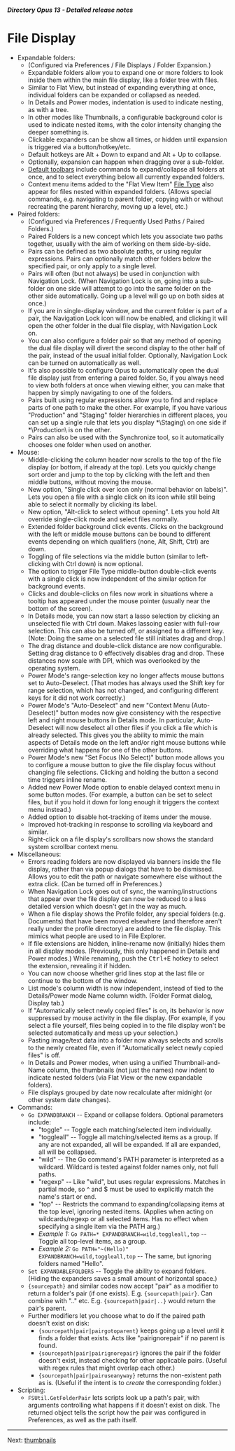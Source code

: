 ##### Directory Opus 13 - Detailed release notes

# File Display

- Expandable folders:
  - (Configured via Preferences / File Displays / Folder Expansion.)
  - Expandable folders allow you to expand one or more folders to look inside them within the main file display, like a folder tree with files.
  - Similar to Flat View, but instead of expanding everything at once, individual folders can be expanded or collapsed as needed.
  - In Details and Power modes, indentation is used to indicate nesting, as with a tree.
  - In other modes like Thumbnails, a configurable background color is used to indicate nested items, with the color intensity changing the deeper something is.
  - Clickable expanders can be show all times, or hidden until expansion is triggered via a button/hotkey/etc.
  - Default hotkeys are Alt + Down to expand and Alt + Up to collapse.
  - Optionally, expansion can happen when dragging over a sub-folder.
  - [Default toolbars](default_toolbars.md) include commands to expand/collapse all folders at once, and to select everything below all currently expanded folders.
  - Context menu items added to the "Flat View Item" [File Type](file_types.md) also appear for files nested within expanded folders. (Allows special commands, e.g. navigating to parent folder, copying with or without recreating the parent hierarchy, moving up a level, etc.)
- Paired folders:
  - (Configured via Preferences / Frequently Used Paths / Paired Folders.)
  - Paired Folders is a new concept which lets you associate two paths together, usually with the aim of working on them side-by-side.
  - Pairs can be defined as two absolute paths, or using regular expressions. Pairs can optionally match other folders below the specified pair, or only apply to a single level.
  - Pairs will often (but not always) be used in conjunction with Navigation Lock. (When Navigation Lock is on, going into a sub-folder on one side will attempt to go into the same folder on the other side automatically. Going up a level will go up on both sides at once.)
  - If you are in single-display window, and the current folder is part of a pair, the Navigation Lock icon will now be enabled, and clicking it will open the other folder in the dual file display, with Navigation Lock on.
  - You can also configure a folder pair so that any method of opening the dual file display will divert the second display to the other half of the pair, instead of the usual initial folder. Optionally, Navigation Lock can be turned on automatically as well.
  - It's also possible to configure Opus to automatically open the dual file display just from entering a paired folder. So, if you always need to view both folders at once when viewing either, you can make that happen by simply navigating to one of the folders.
  - Pairs built using regular expressions allow you to find and replace parts of one path to make the other. For example, if you have various "Production" and "Staging" folder hierarchies in different places, you can set up a single rule that lets you display \*\Staging\\ on one side if \*\Production\\ is on the other.
  - Pairs can also be used with the Synchronize tool, so it automatically chooses one folder when used on another.
- Mouse:
  - Middle-clicking the column header now scrolls to the top of the file display (or bottom, if already at the top). Lets you quickly change sort order and jump to the top by clicking with the left and then middle buttons, without moving the mouse.
  - New option, "Single click over icon only (normal behavior on labels)". Lets you open a file with a single click on its icon while still being able to select it normally by clicking its label.
  - New option, "Alt-click to select without opening". Lets you hold Alt override single-click mode and select files normally.
  - Extended folder background click events. Clicks on the background with the left or middle mouse buttons can be bound to different events depending on which qualifiers (none, Alt, Shift, Ctrl) are down.
  - Toggling of file selections via the middle button (similar to left-clicking with Ctrl down) is now optional.
  - The option to trigger File Type middle-button double-click events with a single click is now independent of the similar option for background events.
  - Clicks and double-clicks on files now work in situations where a tooltip has appeared under the mouse pointer (usually near the bottom of the screen).
  - In Details mode, you can now start a lasso selection by clicking an unselected file with Ctrl down. Makes lassoing easier with full-row selection. This can also be turned off, or assigned to a different key. (Note: Doing the same on a selected file still initiates drag and drop.)
  - The drag distance and double-click distance are now configurable. Setting drag distance to 0 effectively disables drag and drop. These distances now scale with DPI, which was overlooked by the operating system.
  - Power Mode's range-selection key no longer affects mouse buttons set to Auto-Deselect. (That modes has always used the Shift key for range selection, which has not changed, and configuring different keys for it did not work correctly.)
  - Power Mode's "Auto-Deselect" and new "Context Menu (Auto-Deselect)" button modes now give consistency with the respective left and right mouse buttons in Details mode. In particular, Auto-Deselect will now deselect all other files if you click a file which is already selected. This gives you the ability to mimic the main aspects of Details mode on the left and/or right mouse buttons while overriding what happens for one of the other buttons.
  - Power Mode's new "Set Focus (No Select)" button mode allows you to configure a mouse button to give the file display focus without changing file selections. Clicking and holding the button a second time triggers inline rename.
  - Added new Power Mode option to enable delayed context menu in some button modes. (For example, a button can be set to select files, but if you hold it down for long enough it triggers the context menu instead.)
  - Added option to disable hot-tracking of items under the mouse.
  - Improved hot-tracking in response to scrolling via keyboard and similar.
  - Right-click on a file display's scrollbars now shows the standard system scrollbar context menu.
- Miscellaneous:
  - Errors reading folders are now displayed via banners inside the file display, rather than via popup dialogs that have to be dismissed. Allows you to edit the path or navigate somewhere else without the extra click. (Can be turned off in Preferences.)
  - When Navigation Lock goes out of sync, the warning/instructions that appear over the file display can now be reduced to a less detailed version which doesn't get in the way as much.
  - When a file display shows the Profile folder, any special folders (e.g. Documents) that have been moved elsewhere (and therefore aren't really under the profile directory) are added to the file display. This mimics what people are used to in File Explorer.
  - If file extensions are hidden, inline-rename now (initially) hides them in all display modes. (Previously, this only happened in Details and Power modes.) While renaming, push the <kbd>Ctrl+E</kbd> hotkey to select the extension, revealing it if hidden.
  - You can now choose whether grid lines stop at the last file or continue to the bottom of the window.
  - List mode's column width is now independent, instead of tied to the Details/Power mode Name column width. (Folder Format dialog, Display tab.)
  - If "Automatically select newly copied files" is on, its behavior is now suppressed by mouse activity in the file display. (For example, if you select a file yourself, files being copied in to the file display won't be selected automatically and mess up your selection.)
  - Pasting image/text data into a folder now always selects and scrolls to the newly created file, even if "Automatically select newly copied files" is off.
  - In Details and Power modes, when using a unified Thumbnail-and-Name column, the thumbnails (not just the names) now indent to indicate nested folders (via Flat View or the new expandable folders).
  - File displays grouped by date now recalculate after midnight (or other system date changes).
- Commands:
  - `Go EXPANDBRANCH` -- Expand or collapse folders. Optional parameters include:
    - "toggle" -- Toggle each matching/selected item individually.
    - "toggleall" -- Toggle all matching/selected items as a group. If any are not expanded, all will be expanded. If all are expanded, all will be collapsed.
    - "wild" -- The Go command's PATH parameter is interpreted as a wildcard. Wildcard is tested against folder names only, not full paths.
    - "regexp" -- Like "wild", but uses regular expressions. Matches in partial mode, so ^ and \$ must be used to explicitly match the name's start or end.
    - "top" -- Restricts the command to expanding/collapsing items at the top level, ignoring nested items. (Applies when acting on wildcards/regexp or all selected items. Has no effect when specifying a single item via the PATH arg.)
    - *Example 1:* `Go PATH=* EXPANDBRANCH=wild,toggleall,top` -- Toggle all top-level items, as a group.
    - *Example 2:* `Go PATH="~(Hello)" EXPANDBRANCH=wild,toggleall,top` -- The same, but ignoring folders named "Hello".
  - `Set EXPANDABLEFOLDERS` -- Toggle the ability to expand folders. (Hiding the expanders saves a small amount of horizontal space.)
  - `{sourcepath}` and similar codes now accept "pair" as a modifier to return a folder's pair (if one exists). E.g. `{sourcepath|pair}`. Can combine with ".." etc. E.g. `{sourcepath|pair|..}` would return the pair's parent.
  - Further modifiers let you choose what to do if the paired path doesn't exist on disk:
    - `{sourcepath|pair|pairgotoparent}` keeps going up a level until it finds a folder that exists. Acts like "pairignorepair" if no parent is found.
    - `{sourcepath|pair|pairignorepair}` ignores the pair if the folder doesn't exist, instead checking for other applicable pairs. (Useful with regex rules that might overlap each other.)
    - `{sourcepath|pair|pairuseanyway}` returns the non-existent path as is. (Useful if the intent is to *create* the corresponding folder.)
- Scripting:
  - `FSUtil.GetFolderPair` lets scripts look up a path's pair, with arguments controlling what happens if it doesn't exist on disk. The returned object tells the script how the pair was configured in Preferences, as well as the path itself.

------------------------------------------------------------------------

Next: [thumbnails](/Manual/release_history/opus13_detailed/thumbnails.md)
